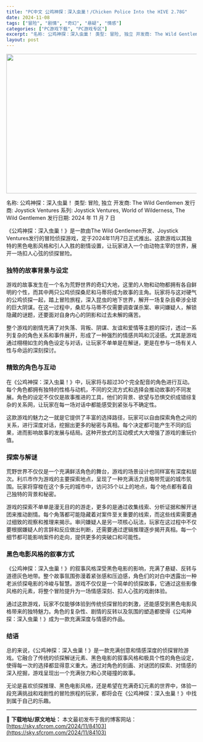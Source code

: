 ```yaml
---
title: "PC中文 公鸡神探：深入虫巢！/Chicken Police Into the HIVE 2.78G"
date: 2024-11-08
tags: ["冒险", "剧情", "奇幻", "悬疑", "情感"]
categories: ["PC游戏下载", "PC游戏专区"]
excerpt: "名称: 公鸡神探：深入虫巢！ 类型: 冒险, 独立 开发商: The Wild Gentlemen 发行商: Joystick Ventures 系列: Joystick Ventures, World of Wilderness, The Wild Gentlemen 发行日期: 2024 年 1&hellip;"
layout: post
---
```


<img class="aligncenter size-full wp-image-84104" src="https://sky.sfcrom.com/wp-content/uploads/2024/11/2024110802013857.webp" alt="" width="660" height="370" />

名称: 公鸡神探：深入虫巢！
类型: 冒险, 独立
开发商: The Wild Gentlemen
发行商: Joystick Ventures
系列: Joystick Ventures, World of Wilderness, The Wild Gentlemen
发行日期: 2024 年 11 月 7 日

《公鸡神探：深入虫巢！》是一款由The Wild Gentlemen开发、Joystick Ventures发行的冒险侦探游戏，定于2024年11月7日正式推出。这款游戏以其独特的黑色电影风格和引人入胜的剧情设置，让玩家进入一个由动物主宰的世界，展开一场扣人心弦的侦探冒险。
<h3>独特的故事背景与设定</h3>
游戏的故事发生在一个名为荒野世界的奇幻大地，这里的人物和动物都拥有各自鲜明的个性，而其中两只公鸡侦探桑尼和马蒂将成为故事的主角。玩家将与这对硬气的公鸡侦探一起，踏上冒险旅程，深入昆虫的地下世界，解开一场复杂且牵涉全球的巨大阴谋。在这一过程中，桑尼与马蒂不仅需要调查谋杀案、审问嫌疑人，解锁隐藏的谜题，还要面对自身内心的阴影和过去未解的痛苦。

整个游戏的剧情充满了对失落、背叛、阴谋、友谊和爱情等主题的探讨，透过一系列复杂的角色关系和事件展开，形成了一种强烈的情感共鸣和沉浸感。尤其是游戏通过栩栩如生的角色设定与对话，让玩家不单单是在解谜，更是在参与一场有关人性与命运的深刻探讨。
<h3>精致的角色与互动</h3>
在《公鸡神探：深入虫巢！》中，玩家将与超过30个完全配音的角色进行互动。每个角色都拥有独特的性格与动机，不同的交流方式和选择会推动故事的不同发展。角色的设定不仅仅是故事推进的工具，他们的背景、欲望与恐惧交织成错综复杂的关系网，让玩家在每一场对话中都能感受到紧张与不确定性。

这款游戏的魅力之一就是它提供了丰富的选择路径，玩家可以自由探索角色之间的关系，进行深度对话，挖掘出更多的秘密与真相。每个决定都可能产生不同的后果，进而影响故事的发展与结局。这种开放式的互动模式大大增强了游戏的重玩价值。
<h3>探索与解谜</h3>
荒野世界不仅仅是一个充满鲜活角色的舞台，游戏的场景设计也同样富有深度和层次。利爪市作为游戏的主要探索地点，呈现了一种充满活力且略带荒诞的城市氛围。玩家将穿梭在这个多元的城市中，访问35个以上的地点，每个地点都有着自己独特的背景和秘密。

游戏的探索不单单是漫无目的的游走，更多的是通过收集线索、分析证据和解开谜团来推动剧情。每个角落都可能隐藏着对案件至关重要的线索，而这些线索需要通过细致的观察和推理来揭示。审问嫌疑人是另一项核心玩法，玩家在这过程中不仅要根据嫌疑人的言辞和反应做出判断，还需要通过逻辑推理逐步揭开真相。每一个细节都可能影响案件的走向，提供更多的突破口和可能性。
<h3>黑色电影风格的叙事方式</h3>
《公鸡神探：深入虫巢！》的叙事风格深受黑色电影的影响，充满了悬疑、反转与道德灰色地带。整个故事氛围弥漫着紧张感和压迫感，角色们的对白中透露出一种老派侦探电影的冷峻与智慧。游戏不仅仅是一个简单的侦探故事，它通过这些影像风格的元素，将整个冒险提升为一场情感深刻、扣人心弦的戏剧体验。

通过这款游戏，玩家不仅能够体验到传统侦探冒险的刺激，还能感受到黑色电影风格带来的独特魅力。角色的复杂性、剧情的反转以及氛围的塑造都使得《公鸡神探：深入虫巢！》成为一款充满深度与情感的作品。
<h3>结语</h3>
总的来说，《公鸡神探：深入虫巢！》是一款充满创意和情感深度的侦探冒险游戏。它融合了传统的侦探解谜元素、黑色电影的叙事风格和极具个性的角色设定，使得每一次的选择都显得意义重大。通过对角色的刻画、对谜团的探索、对情感的深入挖掘，游戏呈现出一个充满张力和心灵碰撞的故事。

无论是喜欢侦探推理、黑色电影风格，还是希望在充满奇幻元素的世界中，体验一段充满挑战和戏剧性的冒险旅程的玩家，都将会在《公鸡神探：深入虫巢！》中找到属于自己的乐趣。

---
📖 **下载地址/原文地址：** 本文最初发布于我的博客网站：[https://sky.sfcrom.com/2024/11/84103](https://sky.sfcrom.com/2024/11/84103)
